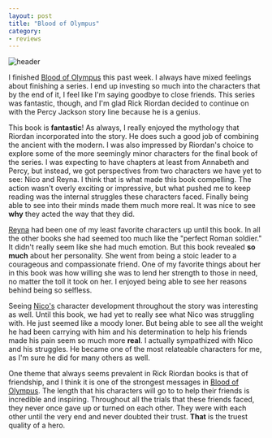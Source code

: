 ```yaml
---
layout: post
title: "Blood of Olympus"
category:
- reviews
---
```


![header](http://www.whynotarhino.com/images/posts/blood-of-olympus/header.png)

I finished [Blood of Olympus](http://www.amazon.com/gp/product/1423146735/ref=as_li_qf_sp_asin_il_tl?ie=UTF8&camp=1789&creative=9325&creativeASIN=1423146735&linkCode=as2&tag=stephmilla-20&linkId=EMXKNKXY2EUJXOIY) this past week. I always have mixed feelings about finishing a series. I end up investing so much into the characters that by the end of it, I feel like I'm saying goodbye to close friends. This series was fantastic, though, and I'm glad Rick Riordan decided to continue on with the Percy Jackson story line because he is a genius.

This book is **fantastic**! As always, I really enjoyed the mythology that Riordan incorporated into the story. He does such a good job of combining the ancient with the modern. I was also impressed by Riordan's choice to explore some of the more seemingly minor characters for the final book of the series. I was expecting to have chapters at least from Annabeth and Percy, but instead, we got perspectives from two characters we have yet to see: Nico and Reyna. I think that is what made this book compelling. The action wasn't overly exciting or impressive, but what pushed me to keep reading was the internal struggles these characters faced. Finally being able to see into their minds made them much more real. It was nice to see **why** they acted the way that they did. 

[Reyna](http://camphalfblood.wikia.com/wiki/Reyna_Avila_Ram%C3%ADrez-Arellano) had been one of my least favorite characters up until this book. In all the other books she had seemed too much like the "perfect Roman soldier." It didn't really seem like she had much emotion. But this book revealed **so much** about her personality. She went from being a stoic leader to a courageous and compassionate friend. One of my favorite things about her in this book was how willing she was to lend her strength to those in need, no matter the toll it took on her. I enjoyed being able to see her reasons behind being so selfless. 

Seeing [Nico's](http://camphalfblood.wikia.com/wiki/Nico_di_Angelo) character development throughout the story was interesting as well. Until this book, we had yet to really see what Nico was struggling with. He just seemed like a moody loner. But being able to see all the weight he had been carrying with him and his determination to help his friends made his pain seem so much more **real**. I actually sympathized with Nico and his struggles. He became one of the most relateable characters for me, as I'm sure he did for many others as well. 

One theme that always seems prevalent in Rick Riordan books is that of friendship, and I think it is one of the strongest messages in [Blood of Olympus](http://www.amazon.com/gp/product/1423146735/ref=as_li_qf_sp_asin_il_tl?ie=UTF8&camp=1789&creative=9325&creativeASIN=1423146735&linkCode=as2&tag=stephmilla-20&linkId=EMXKNKXY2EUJXOIY). The length that his characters will go to to help their friends is incredible and inspiring. Throughout all the trials that these friends faced, they never once gave up or turned on each other. They were with each other until the very end and never doubted their trust. **That** is the truest quality of a hero. 

